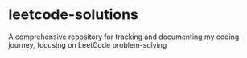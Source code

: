 # leetcode-solutions
A comprehensive repository for tracking and documenting my coding journey, focusing on LeetCode problem-solving
